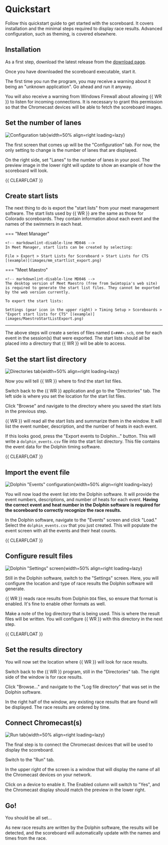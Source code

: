 # Quickstart

Follow this quickstart guide to get started with the scoreboard. It covers
installation and the minimal steps required to display race results. Advanced
configuration, such as theming, is covered elsewhere.

## Installation

As a first step, download the latest release from the [download
page](download.md).

Once you have downloaded the scoreboard executable, start it.

The first time you run the program, you may receive a warning about it being an
"unknown application". Go ahead and run it anyway.

You will also receive a warning from Windows Firewall about allowing {{ WR }} to
listen for incoming connections. It is necessary to grant this permission so
that the Chromecast devices will be able to fetch the scoreboard images.

## Set the number of lanes

![Configuration tab](images/wr-config.png){width=50% align=right loading=lazy}

The first screen that comes up will be the "Configuration" tab. For now, the
only setting to change is the number of lanes that are displayed.

On the right side, set "Lanes" to the number of lanes in your pool. The preview
image in the lower right will update to show an example of how the scoreboard
will look.

{{ CLEARFLOAT }}

## Create start lists

The next thing to do is export the "start lists" from your meet management
software. The start lists used by {{ WR }} are the same as those for Colorado
scoreboards. They contain information about each event and the names of the
swimmers in each heat.

=== "Meet Manager"

    <!-- markdownlint-disable-line MD046 -->
    In Meet Manager, start lists can be created by selecting:

    File > Export > Start Lists for Scoreboard > Start Lists for CTS
    [(example)](images/mm_startlist_export.png)

=== "Meet Maestro"

    <!-- markdownlint-disable-line MD046 -->
    The desktop version of Meet Maestro (free from Swimtopia's web site)
    is required to generate the start list files. They cannot be exported
    by the web version currently.

    To export the start lists:

    Settings (gear icon in the upper right) > Timing Setup > Scoreboards >
    "Export start lists for CTS" [(example)](images/MaestroStartListExport.png)

-----

The above steps will create a series of files named `E<###>.scb`, one for each
event in the session(s) that were exported. The start lists should all be placed
into a directory that {{ WR }} will be able to access.

## Set the start list directory

![Directories tab](images/wr-dirs.png){width=50% align=right loading=lazy}

Now you will tell {{ WR }} where to find the start list files.

Switch back to the {{ WR }} application and go to the "Directories" tab. The
left side is where you set the location for the start list files.

Click "Browse" and navigate to the directory where you saved the start lists in
the previous step.

{{ WR }} will read all the start lists and summarize them in the window. It will
list the event number, description, and the number of heats in each event.

If this looks good, press the "Export events to Dolphin..." button. This will
write a `dolphin_events.csv` file into the start list directory. This file
contains the event data for the Dolphin timing software.

{{ CLEARFLOAT }}

## Import the event file

<!-- markdownlint-disable-next-line MD013 -->
![Dolphin "Events" configuration](images/DolphinEvents.png){width=50% align=right loading=lazy}

You will now load the event list into the Dolphin software. It will provide the
event numbers, descriptions, and number of heats for each event. **Having the
correct event and heat number in the Dolphin software is required for the
scoreboard to correctly recognize the race results.**

In the Dolphin software, navigate to the "Events" screen and click "Load."
Select the `dolphin_events.csv` that you just created. This will populate the
event screen with all the events and their heat counts.

{{ CLEARFLOAT }}

## Configure result files

![Dolphin "Settings" screen](images/DolphinSettings.png){width=50% align=right loading=lazy}

Still in the Dolphin software, switch to the "Settings" screen. Here, you will
configure the location and type of race results the Dolphin software will
generate.

{{ WR }} reads race results from Dolphin `DO4` files, so ensure that format is
enabled. It's fine to enable other formats as well.

Make a note of the log directory that is being used. This is where the result
files will be written. You will configure {{ WR }} with this directory in the
next step.

{{ CLEARFLOAT }}

## Set the results directory

You will now set the location where {{ WR }} will look for race results.

Switch back to the {{ WR }} program, still in the "Directories" tab. The right
side of the window is for race results.

Click "Browse..." and navigate to the "Log file directory" that was set in the
Dolphin software.

In the right half of the window, any existing race results that are found will
be displayed. The race results are ordered by time.

## Connect Chromecast(s)

![Run tab](images/wr-run.png){width=50% align=right loading=lazy}

The final step is to connect the Chromecast devices that will be used to display
the scoreboard.

Switch to the "Run" tab.

In the upper right of the screen is a window that will display the name of all
the Chromecast devices on your network.

Click on a device to enable it. The Enabled column will switch to "Yes", and the
Chromecast display should match the preview in the lower right.

## Go!

You should be all set...

As new race results are written by the Dolphin software, the results will be
detected, and the scoreboard will automatically update with the names and times
from the race.
